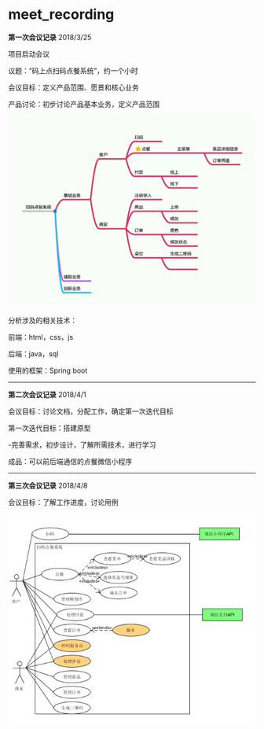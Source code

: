# meet_recording

**第一次会议记录** 2018/3/25

项目启动会议

议题：“码上点扫码点餐系统”，约一个小时

会议目标：定义产品范围、愿景和核心业务


产品讨论：初步讨论产品基本业务，定义产品范围

![初步基本业务](https://github.com/E-Order/Dashboard/blob/master/document/graph/%E6%89%AB%E7%A0%81%E7%82%B9%E9%A4%90%E7%B3%BB%E7%BB%9F.jpg)


分析涉及的相关技术：

前端：html，css，js

后端：java，sql

使用的框架：Spring boot


---

**第二次会议记录**  2018/4/1

会议目标：讨论文档，分配工作，确定第一次迭代目标

第一次迭代目标：搭建原型

-完善需求，初步设计，了解所需技术，进行学习

成品：可以前后端通信的点餐微信小程序

---

**第三次会议记录** 2018/4/8

会议目标：了解工作进度，讨论用例

![用例图](https://github.com/E-Order/Dashboard/blob/master/document/graph/%E7%94%A8%E4%BE%8B%E5%9B%BE.png)
